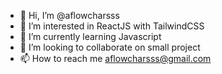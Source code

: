 - 👋 Hi, I’m @aflowcharsss
- 👀 I’m interested in ReactJS with TailwindCSS
- 🌱 I’m currently learning Javascript
- 💞️ I’m looking to collaborate on small project
- 📫 How to reach me aflowcharsss@gmail.com

<!---
aflowcharsss/aflowcharsss is a ✨ special ✨ repository because its `README.md` (this file) appears on your GitHub profile.
You can click the Preview link to take a look at your changes.
--->
